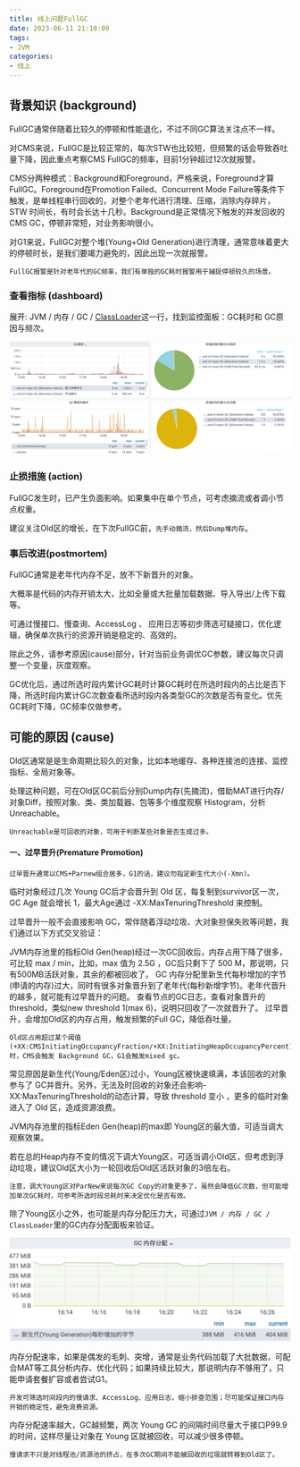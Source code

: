 ```yaml
---
title: 线上问题FullGC
date: 2023-06-11 21:18:09
tags:
- JVM
categories:
- 线上
---
```


## 背景知识 (background)

FullGC通常伴随着比较久的停顿和性能退化，不过不同GC算法关注点不一样。

对CMS来说，FullGC是比较正常的，每次STW也比较短，但频繁的话会导致吞吐量下降，因此重点考察CMS FullGC的频率，目前1分钟超过12次就报警。

CMS分两种模式：Background和Foreground，严格来说，Foreground才算FullGC。Foreground在Promotion Failed、Concurrent Mode Failure等条件下触发，是单线程串行回收的，对整个老年代进行清理、压缩，消除内存碎片，STW 时间长，有时会长达十几秒。Background是正常情况下触发的并发回收的 CMS GC，停顿非常短，对业务影响很小。

对G1来说，FullGC对整个堆(Young+Old Generation)进行清理，通常意味着更大的停顿时长，是我们要竭力避免的，因此出现一次就报警。
 

```
FullGC报警是针对老年代的GC频率，我们有单独的GC耗时报警用于捕捉停顿较久的场景。
```

### 查看指标 (dashboard)

展开: JVM / 内存 / GC / [ClassLoader](https://so.csdn.net/so/search?q=ClassLoader&spm=1001.2101.3001.7020)这一行，找到监控面板：GC耗时和 GC原因与频次。



![image-20231011192636268](%E7%BA%BF%E4%B8%8A%E9%97%AE%E9%A2%98FullGC/image-20231011192636268.png)

### 止损措施 (action)

FullGC发生时，已产生负面影响。如果集中在单个节点，可考虑摘流或者调小节点权重。

建议关注Old区的增长，在下次FullGC前，`先手动摘流，然后Dump堆内存`。

### 事后改进(postmortem)

FullGC通常是老年代内存不足，放不下新晋升的对象。

大概率是代码的内存开销太大，比如全量或大批量加载数据、导入导出/上传下载等。

可通过慢接口、慢查询、AccessLog 、 应用日志等初步筛选可疑接口，优化逻辑，确保单次执行的资源开销是稳定的、高效的。

除此之外，请参考原因(cause)部分，针对当前业务调优GC参数，建议每次只调整一个变量，灰度观察。

GC优化后，通过所选时段内累计GC耗时计算GC耗时在所选时段内的占比是否下降，所选时段内累计GC次数查看所选时段内各类型GC的次数是否有变化。优先GC耗时下降，GC频率仅做参考。

## 可能的原因 (cause)

Old区通常是是生命周期比较久的对象，比如本地缓存、各种连接池的连接、监控指标、全局对象等。

处理这种问题，可在Old区GC前后分别Dump内存(先摘流)，借助MAT进行内存/对象Diff，按照对象、类、类加载器、包等多个维度观察 Histogram，分析 Unreachable。

```
Unreachable是可回收的对象，可用于判断某些对象是否生成过多。
```

#### 一、过早晋升(Premature Promotion)

```
过早晋升通常以CMS+Parnew组合居多，G1的话，建议勿指定新生代大小(-Xmn)。
```

临时对象经过几次 Young GC后才会晋升到 Old 区，每复制到survivor区一次， GC Age 就会增长 1，最大Age通过 -XX:MaxTenuringThreshold 来控制。

过早晋升一般不会直接影响 GC，常伴随着浮动垃圾、大对象担保失败等问题，我们通过以下方式交叉验证：

JVM内存池里的指标Old Gen(heap)经过一次GC回收后，内存占用下降了很多，可比较 max / min，比如，max 值为 2.5G ，GC后只剩下了 500 M，那说明，只有500MB活跃对象，其余的都被回收了。
GC 内存分配里新生代每秒增加的字节(申请的内存)过大，同时有很多对象晋升到了老年代(每秒新增字节)。老年代晋升的越多，就可能有过早晋升的问题。
查看节点的GC日志，查看对象晋升的threshold，类似new threshold 1(max 6)，说明只回收了一次就晋升了。
过早晋升，会增加Old区的内存占用，触发频繁的Full GC，降低吞吐量。

```
Old区占用超过某个阈值(+XX:CMSInitiatingOccupancyFraction/+XX:InitiatingHeapOccupancyPercent)时，CMS会触发 Background GC，G1会触发mixed gc。
```

常见原因是新生代(Young/Eden区)过小，Young区被快速填满，本该回收的对象参与了 GC并晋升。另外，无法及时回收的对象还会影响-XX:MaxTenuringThreshold的动态计算，导致 threshold 变小 ，更多的临时对象进入了 Old 区，造成资源浪费。

JVM内存池里的指标Eden Gen(heap)的max即 Young区的最大值，可适当调大观察效果。

若在总的Heap内存不变的情况下调大Young区，可适当调小Old区，但考虑到浮动垃圾，建议Old区大小为一轮回收后Old区活跃对象的3倍左右。


```
注意，调大Young区对ParNew来说每次GC Copy的对象更多了，虽然会降低GC次数，但可能增加单次GC耗时，可参考所选时段总耗时来决定优化是否有效。
```

除了Young区小之外，也可能是内存分配压力大，可通过`JVM / 内存 / GC / ClassLoader`里的GC内存分配面板来验证。

![image-20231011192908088](%E7%BA%BF%E4%B8%8A%E9%97%AE%E9%A2%98FullGC/image-20231011192908088.png)

内存分配速率，如果是偶发的毛刺、突增，通常是业务代码加载了大批数据，可配合MAT等工具分析内存、优化代码；如果持续比较大，那说明内存不够用了，只能申请套餐扩容或者尝试G1。

```
开发可筛选时间段内的慢请求、AccessLog、应用日志，缩小排查范围；尽可能保证接口内存开销的稳定性，避免浪费资源。
```

内存分配速率越大，GC越频繁，两次 Young GC 的间隔时间尽量大于接口P99.9的时间，这样尽量让对象在 Young 区就被回收，可以减少很多停顿。

```
慢请求不只是对线程池/资源池的挤占，在多次GC期间不能被回收的垃圾就转移到Old区了。
```

